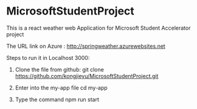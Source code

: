 # MicrosoftStudentProject
This is a react weather web Application for Microsoft Student Accelerator project 

The URL link on Azure : http://springweather.azurewebsites.net

Steps to run it in Localhost 3000:
1. Clone the file from github: 
        git clone https://github.com/kongjieyu/MicrosoftStudentProject.git
        
2. Enter into the my-app file
        cd my-app
        
3.  Type the command
        npm run start

